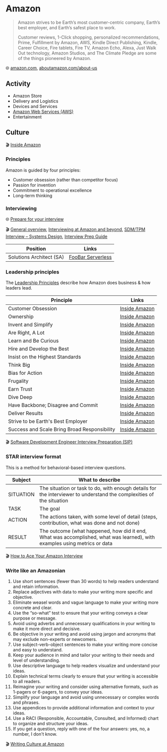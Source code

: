 # Amazon

> Amazon strives to be Earth’s most customer-centric company, Earth’s best employer, and Earth’s safest place to work.
>
> Customer reviews, 1-Click shopping, personalized recommendations, Prime, Fulfillment by Amazon, AWS, Kindle Direct Publishing, Kindle, Career Choice, Fire tablets, Fire TV, Amazon Echo, Alexa, Just Walk Out technology, Amazon Studios, and The Climate Pledge are some of the things pioneered by Amazon.

🌐 [amazon.com](https://www.amazon.com/), [aboutamazon.com/about-us](https://www.aboutamazon.com/about-us)

## Activity

* Amazon Store
* Delivery and Logistics
* Devices and Services
* [Amazon Web Services (AWS)](aws.md)
* Entertainment

## Culture

🎬 [Inside Amazon](https://www.youtube.com/@insideamazonvideos)

### Principles

Amazon is guided by four principles:

* Customer obsession (rather than competitor focus)
* Passion for invention
* Commitment to operational excellence
* Long-term thinking

### Interviewing

🌐 [Prepare for your interview](https://www.amazon.jobs/en/landing_pages/in-person-interview)

🎬 [General overview](https://www.youtube.com/watch?v=qboF7Lnk6Fg),
[Interviewing at Amazon and beyond](https://www.youtube.com/watch?v=JgovZV5MJmc),
[SDM/TPM Interview – Systems Design](https://www.youtube.com/watch?v=Q9FulQt84c0),
[Interview Prep Guide](https://www.youtube.com/watch?v=Q2YyN9qbpD8)

Position                 | Links
-------------------------|-----------------------------------------------------------------------------
Solutions Architect (SA) | [FooBar Serverless](https://www.youtube.com/watch?app=desktop&v=oBtPxxeP4ps)

### Leadership principles

The [Leadership Principles](https://www.aboutamazon.com/about-us/leadership-principles) describe how Amazon does business & how leaders lead.

Principle                                    | Links
---------------------------------------------|-------------------------------------------------------------
Customer Obsession                           | [Inside Amazon](https://www.youtube.com/watch?v=KZY8XxIOKtI)
Ownership                                    | [Inside Amazon](https://www.youtube.com/watch?v=CAFpWMUre3Q)
Invent and Simplify                          | [Inside Amazon](https://www.youtube.com/watch?v=qHrguXZNqlM)
Are Right, A Lot                             | [Inside Amazon](https://www.youtube.com/watch?v=Cg-q8AxFkdI)
Learn and Be Curious                         | [Inside Amazon](https://www.youtube.com/watch?v=6PxgzeNOyPw)
Hire and Develop the Best                    | [Inside Amazon](https://www.youtube.com/watch?v=S2t07ItzOXg)
Insist on the Highest Standards              | [Inside Amazon](https://www.youtube.com/watch?v=wkNXEixHdhI)
Think Big                                    | [Inside Amazon](https://www.youtube.com/watch?v=kM0K_Vls48s)
Bias for Action                              | [Inside Amazon](https://www.youtube.com/watch?v=Oi-7w6BeWfQ)
Frugality                                    | [Inside Amazon](https://www.youtube.com/watch?v=YODc2X9hMzw)
Earn Trust                                   | [Inside Amazon](https://www.youtube.com/watch?v=4AsERlYsWlg)
Dive Deep                                    | [Inside Amazon](https://www.youtube.com/watch?v=3PchcBCM7P8)
Have Backbone; Disagree and Commit           | [Inside Amazon](https://www.youtube.com/watch?v=9ZRKAC65Ua4)
Deliver Results                              | [Inside Amazon](https://www.youtube.com/watch?v=2GztB5T1Q8s)
Strive to be Earth's Best Employer           | [Inside Amazon](https://www.youtube.com/watch?v=nrBf5y-RN7U)
Success and Scale Bring Broad Responsibility | [Inside Amazon](https://www.youtube.com/watch?v=K4qFa5gPY6g)

🎬 [Software Development Engineer Interview Preparation (SIP)](https://www.youtube.com/watch?v=CpcxVE5JIX4)

### STAR interview format

This is a method for behavioral-based interview questions.

Subject   | What to describe
----------|--------------------------------------------------------------------------------------------------------------------------
SITUATION | The situation or task to do, with enough details for the interviewer to understand the complexities of the situation
TASK      | The goal
ACTION    | The actions taken, with some level of detail (steps, contribution, what was done and not done)
RESULT    | The outcome (what happened, how did it end, What was accomplished, what was learned), with examples using metrics or data

🎬 [How to Ace Your Amazon Interview](https://www.youtube.com/watch?v=UQrTMxouDUY)

### Write like an Amazonian

1. Use short sentences (fewer than 30 words) to help readers understand and retain information.
2. Replace adjectives with data to make your writing more specific and objective.
3. Eliminate weasel words and vague language to make your writing more concrete and clear.
4. Use the “so-what” test to ensure that your writing conveys a clear purpose or message.
5. Avoid using adverbs and unnecessary qualifications in your writing to make it more direct and decisive.
6. Be objective in your writing and avoid using jargon and acronyms that may exclude non-experts or newcomers.
7. Use subject-verb-object sentences to make your writing more concise and easy to understand.
8. Keep your audience in mind and tailor your writing to their needs and level of understanding.
9. Use descriptive language to help readers visualize and understand your ideas.
10. Explain technical terms clearly to ensure that your writing is accessible to all readers.
11. Reimagine your writing and consider using alternative formats, such as 1-pagers or 6-pagers, to convey your ideas.
12. Simplify your language and avoid using unnecessary or complex words and phrases.
13. Use appendices to provide additional information and context to your ideas.
14. Use a RACI (Responsible, Accountable, Consulted, and Informed) chart to organize and structure your ideas.
15. If you get a question, reply with one of the four answers: yes, no, a number, I don't know.

🎬 [Writing Culture at Amazon](https://www.youtube.com/watch?v=V32wRmx7kE0)
